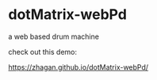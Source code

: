 # dotMatrix-webPd
a web based drum machine

check out this demo:

https://zhagan.github.io/dotMatrix-webPd/
